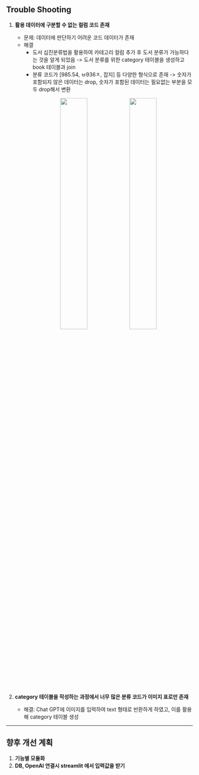 ## **Trouble Shooting**
1. **활용 데이터에 구분할 수 없는 컬럼 코드 존재**
   - 문제: 데이터에 판단하기 어려운 코드 데이터가 존재
   - 해결
     - 도서 십진분류법을 활용하여 카테고리 컬럼 추가 후 도서 분류가 가능하다는 것을 알게 되었음 -> 도서 분류를 위한 category 테이블을 생성하고 book 테이블과 join
     - 분류 코드가 [985.54, ㅂ936ㅈ, 잡지] 등 다양한 형식으로 존재 -> 숫자가 포함되지 않은 데이터는 drop, 숫자가 포함된 데이터는 필요없는 부분을 모두 drop해서 변환
     <p align="center">
       <img src="https://github.com/user-attachments/assets/9d7f1a5b-ad0a-44cb-8cec-8930b92a00ce" width="40%" />   <img src="https://github.com/user-attachments/assets/3a2a4b08-8011-4f1c-9fc7-08ad4c7f93e6 " width="40%" />  </p><br>

2. **category 테이블을 작성하는 과정에서 너무 많은 분류 코드가 이미지 표로만 존재**
   - 해결: Chat GPT에 이미지를 입력하여 text 형태로 반환하게 하였고, 이를 활용해 category 테이블 생성 
---

## **향후 개선 계획**
1. **기능별 모듈화**
2. **DB, OpenAI 연결시 streamlit 에서 입력값을 받기**

   
